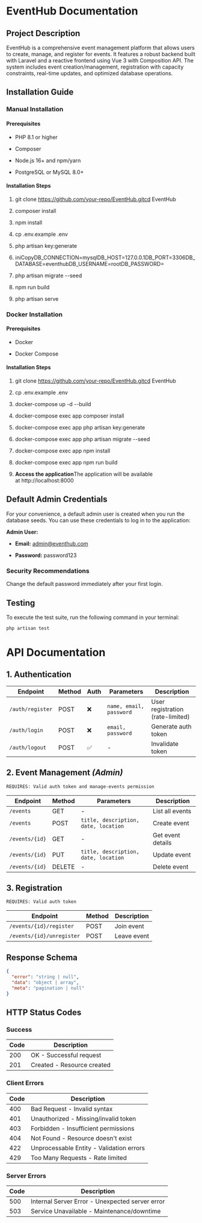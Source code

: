 EventHub Documentation
======================

Project Description
-------------------

EventHub is a comprehensive event management platform that allows users to create, manage, and register for events. It features a robust backend built with Laravel and a reactive frontend using Vue 3 with Composition API. The system includes event creation/management, registration with capacity constraints, real-time updates, and optimized database operations.

Installation Guide
------------------

### Manual Installation

#### Prerequisites

*   PHP 8.1 or higher
    
*   Composer
    
*   Node.js 16+ and npm/yarn
    
*   PostgreSQL or MySQL 8.0+
    

#### Installation Steps

1.  git clone https://github.com/your-repo/EventHub.gitcd EventHub
    
2.  composer install
    
3.  npm install
    
4.  cp .env.example .env
    
5.  php artisan key:generate
    
6.  iniCopyDB\_CONNECTION=mysqlDB\_HOST=127.0.0.1DB\_PORT=3306DB\_DATABASE=eventhubDB\_USERNAME=rootDB\_PASSWORD=
    
7.  php artisan migrate --seed
    
8.  npm run build
    
9.  php artisan serve
    

### Docker Installation

#### Prerequisites

*   Docker
    
*   Docker Compose
    

#### Installation Steps

1.  git clone https://github.com/your-repo/EventHub.gitcd EventHub
    
2.  cp .env.example .env
    
3.  docker-compose up -d --build
    
4.  docker-compose exec app composer install
    
5.  docker-compose exec app php artisan key:generate
    
6.  docker-compose exec app php artisan migrate --seed
    
7.  docker-compose exec app npm install
    
8.  docker-compose exec app npm run build
    
9.  **Access the application**The application will be available at http://localhost:8000
    
Default Admin Credentials
-------------------------

For your convenience, a default admin user is created when you run the database seeds. You can use these credentials to log in to the application:

**Admin User:**

*   **Email:** [admin@eventhub.com](https://mailto:admin@eventhub.com/)
    
*   **Password:** password123
    

### Security Recommendations

Change the default password immediately after your first login.

Testing
-------------------------

To execute the test suite, run the following command in your terminal:

```bash
php artisan test
```

# API Documentation

## 1. Authentication
| Endpoint            | Method | Auth | Parameters               | Description          |
|---------------------|--------|------|--------------------------|----------------------|
| `/auth/register`    | POST   | ❌   | `name, email, password`  | User registration (rate-limited) |
| `/auth/login`       | POST   | ❌   | `email, password`        | Generate auth token  |
| `/auth/logout`      | POST   | ✅   | -                        | Invalidate token     |

## 2. Event Management *(Admin)*
`REQUIRES: Valid auth token and manage-events permission`

| Endpoint       | Method | Parameters               | Description          |
|----------------|--------|--------------------------|----------------------|
| `/events`      | GET    | -                        | List all events      |
| `/events`      | POST   | `title, description, date, location` | Create event |
| `/events/{id}` | GET    | -                        | Get event details    |
| `/events/{id}` | PUT    | `title, description, date, location` | Update event |
| `/events/{id}` | DELETE | -                        | Delete event         |

## 3. Registration
`REQUIRES: Valid auth token`

| Endpoint                | Method | Description          |
|-------------------------|--------|----------------------|
| `/events/{id}/register`   | POST   | Join event           |
| `/events/{id}/unregister` | POST   | Leave event          |

## Response Schema
```json
{
  "error": "string | null",
  "data": "object | array",
  "meta": "pagination | null"
}
```

## HTTP Status Codes

### Success
| Code | Description                     |
|------|---------------------------------|
| 200  | OK - Successful request         |
| 201  | Created - Resource created      |

### Client Errors
| Code | Description                      |
|------|----------------------------------|
| 400  | Bad Request - Invalid syntax     |
| 401  | Unauthorized - Missing/invalid token |
| 403  | Forbidden - Insufficient permissions |
| 404  | Not Found - Resource doesn't exist |
| 422  | Unprocessable Entity - Validation errors |
| 429  | Too Many Requests - Rate limited |

### Server Errors
| Code | Description                      |
|------|----------------------------------|
| 500  | Internal Server Error - Unexpected server error |
| 503  | Service Unavailable - Maintenance/downtime |